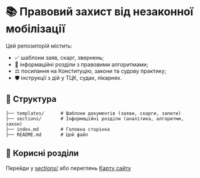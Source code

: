 # 📚 Правовий захист від незаконної мобілізації

Цей репозиторій містить:
- ✅ шаблони заяв, скарг, звернень;
- 📖 інформаційні розділи з правовими алгоритмами;
- ⚖️ посилання на Конституцію, закони та судову практику;
- 🛡️ інструкції з дій у ТЦК, судах, лікарнях.

## 📂 Структура

```
├── templates/      # Шаблони документів (заяви, скарги, запити)
├── sections/       # Інформаційні розділи (аналітика, алгоритми, закон)
├── index.md        # Головна сторінка
├── README.md       # Цей файл
```

## 🔗 Корисні розділи

Перейди у [sections/](sections/) або переглянь [Карту сайту](sitemap.md)